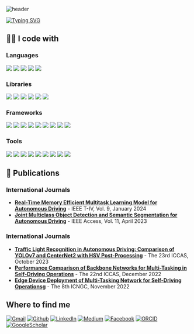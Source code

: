 ![header]([https://capsule-render.vercel.app/api?type=venom&height=200&color=gradient&text=Hello,%20This%20is%20Shakhboz%20&fontAlign=50&reversal=false&fontColor=0ABAB5&fontAlign=50&fontSize=60&animation=twinkling&strokeWidth=1&stroke=FFFFFF&descAlign=31&desc=Machine%20Learning%20Engineer%20|%20Data%20Scientist&descAlignY=67](https://capsule-render.vercel.app/api?type=venom&height=200&color=gradient&text=Hello,%20This%20is%20Shakhboz%20&fontAlign=50&reversal=false&fontColor=0ABAB5&animation=blink&desc=Data%20Scientist%20|%20Deep%20Learning%20Engineer%20&descAlign=30&descAlignY=73))

[![Typing SVG](https://readme-typing-svg.demolab.com?font=Fira+Code&size=25&pause=1000&color=2C7865&center=true&random=false&width=870&height=100&lines=Python+%7C+C%2B%2B+%7C+JavaScript+%7C+C%23+%7C+Dart;Machine+Learning+%7C+Deep+Learning+%7C+Data+Science)](https://git.io/typing-svg)

## 👨‍💻 I code with
### Languages
<p>
  <img src="https://img.shields.io/badge/Python-3776AB?style=for-the-badge&logo=Python&logoColor=white"/>
  <img src="https://img.shields.io/badge/-C++-000000?style=for-the-badge&logo=c%2B%2B&logoColor=white" />
  <img src="https://img.shields.io/badge/Javascript-FCC624?style=for-the-badge&logo=javascript&logoColor=white" />
  <img src="https://img.shields.io/badge/-C%23-1C1678?style=for-the-badge&logo=C%23&logoColor=white" />
  <img src="https://img.shields.io/badge/Dart-1679AB?style=for-the-badge&logo=dart&logoColor=white"/>
</p>

### Libraries
<p>
  <img src="https://img.shields.io/badge/Numpy-777BB4?style=for-the-badge&logo=numpy&logoColor=white"/>
  <img src="https://img.shields.io/badge/OpenCV-27338e?style=for-the-badge&logo=OpenCV&logoColor=white"/>
  <img src="https://img.shields.io/badge/Qt-41CD52?style=for-the-badge&logo=qt&logoColor=white"/>
  <img src="https://img.shields.io/badge/Pandas-2C2D72?style=for-the-badge&logo=pandas&logoColor=white"/>
  <img src="https://img.shields.io/badge/Json-5E5C5C?style=for-the-badge&logo=json&logoColor=white"/>
  <img src="https://img.shields.io/badge/Plotly-239120?style=for-the-badge&logo=plotly&logoColor=white"/>
</p>

### Frameworks
<p>
  <img src="https://img.shields.io/badge/PyTorch-EE4C2C?style=for-the-badge&logo=pytorch&logoColor=white"/>
  <img src="https://img.shields.io/badge/TensorFlow-FF6F00?style=for-the-badge&logo=tensorflow&logoColor=white"/>
  <img src="https://img.shields.io/badge/Keras-FF0000?style=for-the-badge&logo=keras&logoColor=white"/>
  <img src="https://img.shields.io/badge/Lightning-792DE4?style=for-the-badge&logo=lightning&logoColor=white" />
  <img src="https://img.shields.io/badge/Streamlit-FF4B4B?style=for-the-badge&logo=Streamlit&logoColor=white"/>
  <img src="https://img.shields.io/badge/ChatGPT-74aa9c?style=for-the-badge&logo=openai&logoColor=white" />
  <img src="https://img.shields.io/badge/-NPM-CB3837?style=for-the-badge&logo=npm&logoColor=white" />
  <img src="https://img.shields.io/badge/-Nodejs-43853d?style=for-the-badge&logo=Node.js&logoColor=white" />
  <img src="https://img.shields.io/badge/Jupyter-F37626.svg?&style=for-the-badge&logo=Jupyter&logoColor=white" />

</p>

### Tools
<p>
  <img src="https://img.shields.io/badge/-Git-F05032?style=for-the-badge&logo=git&logoColor=white" />
  <img src="https://img.shields.io/badge/-Docker-46a2f1?style=for-the-badge&logo=docker&logoColor=white" />
  <img src="https://img.shields.io/badge/Conda-342B029.svg?&style=for-the-badge&logo=anaconda&logoColor=white" />
  <img src="https://img.shields.io/badge/-Google_Cloud_Platform-1a73e8?style=for-the-badge&logo=google-cloud&logoColor=white" />
  <img src="https://img.shields.io/badge/Weights_&_Biases-FFBE00?style=for-the-badge&logo=WeightsAndBiases&logoColor=white"/>
  <img src="https://img.shields.io/badge/MySQL-005C84?style=for-the-badge&logo=mysql&logoColor=white" />
  <img src="https://img.shields.io/badge/-Github_Actions-2088FF?style=for-the-badge&logo=github-actions&logoColor=white" />
  <img src="https://img.shields.io/badge/-HTML5-E34F26?style=for-the-badge&logo=html5&logoColor=white" />
  <img src="https://img.shields.io/badge/-MongoDB-13aa52?style=for-the-badge&logo=mongodb&logoColor=white" />
</p>

## 📝 Publications
### International Journals
- [**Real-Time Memory Efficient Multitask Learning Model for Autonomous Driving**](https://ieeexplore.ieee.org/abstract/document/10109860) - IEEE T-IV, Vol. 9, January 2024
- [**Joint Multiclass Object Detection and Semantic Segmentation for Autonomous Driving**](https://ieeexplore.ieee.org/abstract/document/10098794) - IEEE Access, Vol. 11, April 2023

### International Journals
- [**Traffic Light Recognition in Autonomous Driving: Comparison of YOLOv7 and CenterNet2 with HSV Post-Processing**](https://ieeexplore.ieee.org/abstract/document/10317045) - The 23rd ICCAS, October 2023
- [**Performance Comparison of Backbone Networks for Multi-Tasking in Self-Driving Operations**](https://ieeexplore.ieee.org/abstract/document/10003816) - The 22nd ICCAS, December 2022
- [**Edge Device Deployment of Multi-Tasking Network for Self-Driving Operationsg**](https://www.earticle.net/Article/A419744) - The 8th ICNGC, November 2022

## Where to find me
<p>
  <a href="mailto:shoxamiraliyev@gmail.com" target="_blank"><img alt="Gmail" src="https://img.shields.io/badge/Gmail-D14836?style=for-the-badge&logo=gmail&logoColor=white" /></a> 
  <a href="https://github.com/shoxa-mir" target="_blank"><img alt="Github" src="https://img.shields.io/badge/GitHub-%2312100E.svg?&style=for-the-badge&logo=Github&logoColor=white" /></a> 
  <a href="https://www.linkedin.com/in/shokhrukh-miraliev" target="_blank"><img alt="LinkedIn" src="https://img.shields.io/badge/linkedin-%230077B5.svg?&style=for-the-badge&logo=linkedin&logoColor=white" /></a> 
  <a href="https://medium.com/@shoxamiraliev" target="_blank"><img alt="Medium" src="https://img.shields.io/badge/medium-%2312100E.svg?&style=for-the-badge&logo=medium&logoColor=white" /></a>
  <a href="https://facebook.com/shoxa.miraliev" target="_blank"><img alt="Facebook" src="https://img.shields.io/badge/Facebook-1877F2?style=for-the-badge&logo=facebook&logoColor=white" /></a>
  <a href="https://orcid.org/0009-0003-2995-561X" target="_blank"><img alt="ORCID" src="https://img.shields.io/badge/orcid-A6CE39?style=for-the-badge&logo=orcid&logoColor=white" /></a>
  <a href="https://scholar.google.com/citations?user=Ta19ulQAAAAJ" target="_blank"><img alt="GoogleScholar" src="https://img.shields.io/badge/Google_Scholar-4285F4?style=for-the-badge&logo=google-scholar&logoColor=white" /></a>
</p>
